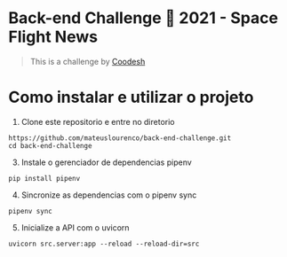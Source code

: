 # Back-end Challenge 🏅 2021 - Space Flight News
>  This is a challenge by [Coodesh](https://coodesh.com/)

# Como instalar e utilizar o projeto
1. Clone este repositorio e entre no diretorio
```
https://github.com/mateuslourenco/back-end-challenge.git
cd back-end-challenge
```
3. Instale o gerenciador de dependencias pipenv
```
pip install pipenv
```
4. Sincronize as dependencias com o pipenv sync
```
pipenv sync
```
5. Inicialize a API com o uvicorn
```
uvicorn src.server:app --reload --reload-dir=src
```
